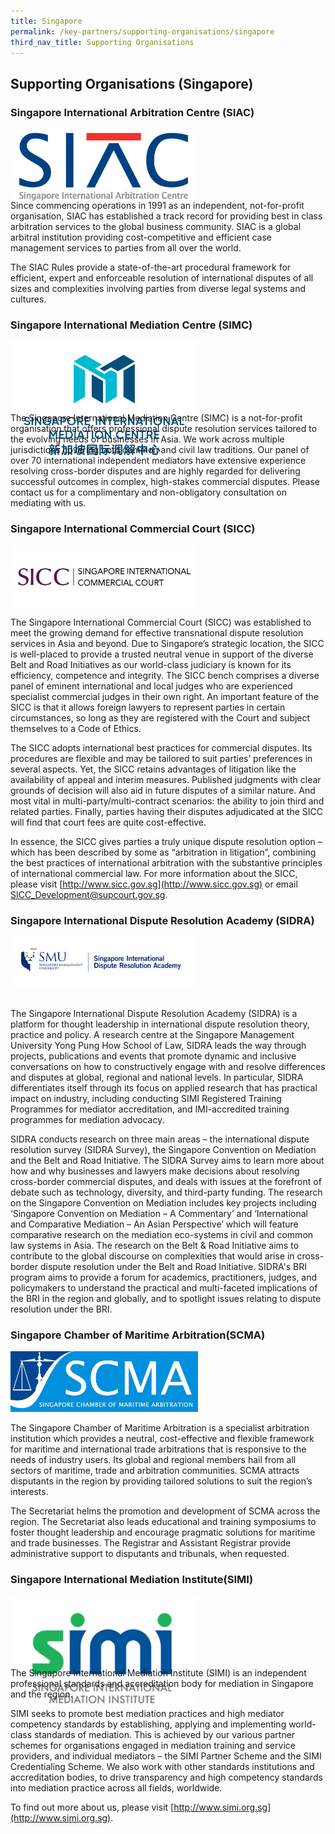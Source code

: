 ```yaml
---
title: Singapore
permalink: /key-partners/supporting-organisations/singapore
third_nav_title: Supporting Organisations
---
```

<style>
@media (min-width: 200px){ 
.img-logo img { width: 100%; }
 } .img-logo { width: 300px; height: 100px } 
</style>

## Supporting Organisations (Singapore)

### Singapore International Arbitration Centre (SIAC)

<div class="img-logo">
  <img src="/images/SIAC Logo.jpg" title="SIAC Logo" alt="SIAC Logo">
</div>

Since commencing operations in 1991 as an independent, not-for-profit organisation, SIAC has established a track record for providing best in class arbitration services to the global business community. SIAC is a global arbitral institution providing cost-competitive and efficient case management services to parties from all over the world.   

The SIAC Rules provide a state-of-the-art procedural framework for efficient, expert and enforceable resolution of international disputes of all sizes and complexities involving parties from diverse legal systems and cultures.


### Singapore International Mediation Centre (SIMC)

<div class="img-logo">
  <img src="/images/SIMC Logo.png" title="SIMC Logo" alt="SIMC Logo">
</div>

The Singapore International Mediation Centre (SIMC) is a not-for-profit organisation that offers professional dispute resolution services tailored to the evolving needs of businesses in Asia. We work across multiple jurisdictions covering both common and civil law traditions. Our panel of over 70 international independent mediators have extensive experience resolving cross-border disputes and are highly regarded for delivering successful outcomes in complex, high-stakes commercial disputes. Please contact us for a complimentary and non-obligatory consultation on mediating with us.


### Singapore International Commercial Court (SICC)

<div class="img-logo">
  <img src="/images/SICC Logo.jpg" title="SICC Logo" alt="SICC Logo">
</div>

The Singapore International Commercial Court (SICC) was established to meet the growing demand for effective transnational dispute resolution services in Asia and beyond. Due to Singapore’s strategic location, the SICC is well-placed to provide a trusted neutral venue in support of the diverse Belt and Road Initiatives as our world-class judiciary is known for its efficiency, competence and integrity. The SICC bench comprises a diverse panel of eminent international and local judges who are experienced specialist commercial judges in their own right.  An important feature of the SICC is that it allows foreign lawyers to represent parties in certain circumstances, so long as they are registered with the Court and subject themselves to a Code of Ethics.   

The SICC adopts international best practices for commercial disputes. Its procedures are flexible and may be tailored to suit parties’ preferences in several aspects. Yet, the SICC retains advantages of litigation like the availability of appeal and interim measures.  Published judgments with clear grounds of decision will also aid in future disputes of a similar nature.  And most vital in multi-party/multi-contract scenarios: the ability to join third and related parties. Finally, parties having their disputes adjudicated at the SICC will find that court fees are quite cost-effective. 

In essence, the SICC gives parties a truly unique dispute resolution option – which has been described by some as “arbitration in litigation”, combining the best practices of international arbitration with the substantive principles of international commercial law.  For more information about the SICC, please visit [http://www.sicc.gov.sg](http://www.sicc.gov.sg) or email [SICC_Development@supcourt.gov.sg](mailto:SICC_Development@supcourt.gov.sg).

### Singapore International Dispute Resolution Academy (SIDRA)

<div class="img-logo">
  <img src="/images/SIDRA Logo.jpg" title="SIDRA Logo" alt="SIDRA Logo">
</div>


The Singapore International Dispute Resolution Academy (SIDRA) is a platform for thought leadership in international dispute resolution theory, practice and policy. A research centre at the Singapore Management University Yong Pung How School of Law, SIDRA leads the way through projects, publications and events that promote dynamic and inclusive conversations on how to constructively engage with and resolve differences and disputes at global, regional and national levels. In particular, SIDRA differentiates itself through its focus on applied research that has practical impact on industry, including conducting SIMI Registered Training Programmes for mediator accreditation, and IMI-accredited training programmes for mediation advocacy.   

SIDRA conducts research on three main areas – the international dispute resolution survey (SIDRA Survey), the Singapore Convention on Mediation and the Belt and Road Initiative.  The SIDRA Survey aims to learn more about how and why businesses and lawyers make decisions about resolving cross-border commercial disputes, and deals with issues at the forefront of debate such as technology, diversity, and third-party funding.  The research on the Singapore Convention on Mediation includes key projects including ‘Singapore Convention on Mediation – A Commentary’ and ‘International and Comparative Mediation – An Asian Perspective’ which will feature comparative research on the mediation eco-systems in civil and common law systems in Asia. The research on the Belt & Road Initiative aims to contribute to the global discourse on complexities that would arise in cross-border dispute resolution under the Belt and Road Initiative.  SIDRA's BRI program aims to provide a forum for academics, practitioners, judges, and policymakers to understand the practical and multi-faceted implications of the BRI in the region and globally, and to spotlight issues relating to dispute resolution under the BRI.

### Singapore Chamber of Maritime Arbitration(SCMA)

<div class="img-logo">
  <img src="/images/SCMA Logo.JPG" title="SCMA Logo" alt="SCMA Logo">
</div>

The Singapore Chamber of Maritime Arbitration is a specialist arbitration institution which provides a neutral, cost-effective and flexible framework for maritime and international trade arbitrations that is responsive to the needs of industry users. Its global and regional members hail from all sectors of maritime, trade and arbitration communities. SCMA attracts disputants in the region by providing tailored solutions to suit the region’s interests.    

The Secretariat helms the promotion and development of SCMA across the region. The Secretariat also leads educational and training symposiums to foster thought leadership and encourage pragmatic solutions for maritime and trade businesses. The Registrar and Assistant Registrar provide administrative support to disputants and tribunals, when requested.


### Singapore International Mediation Institute(SIMI)

<div class="img-logo">
  <img src="/images/SIMI Logo.png" title="SIMI Logo" alt="SIMI Logo">
</div>

The Singapore International Mediation Institute (SIMI) is an independent professional standards and accreditation body for mediation in Singapore and the region.

SIMI seeks to promote best mediation practices and high mediator competency standards by establishing, applying and implementing world-class standards of mediation. This is achieved by our various partner schemes for organisations engaged in mediation training and service providers, and individual mediators – the SIMI Partner Scheme and the SIMI Credentialing Scheme. We also work with other standards institutions and accreditation bodies, to drive transparency and high competency standards into mediation practice across all fields, worldwide.

To find out more about us, please visit [http://www.simi.org.sg](http://www.simi.org.sg).

